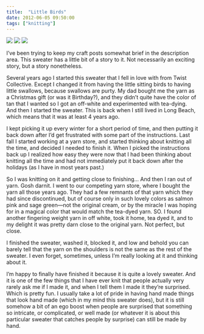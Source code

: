 ```yaml
---
title:  "Little Birds"
date: 2012-06-05 09:50:00
tags: ["knitting"]
---
```


<img src="/uploads/2012/06/sweater01.jpg">
<img src="/uploads/2012/06/sweater02.jpg">
<img src="/uploads/2012/06/sweater03.jpg">


I’ve been trying to keep my craft posts somewhat brief in the description area. This sweater has a little bit of a story to it. Not necessarily an exciting story, but a story nonetheless.

Several years ago I started this sweater that I fell in love with from Twist Collective. Except I changed it from having the little sitting birds to having little swallows, because swallows are purty. My dad bought me the yarn as a Christmas gift (or was it Birthday?), and they didn’t quite have the color of tan that I wanted so I got an off-white and experimented with tea-dying. And then I started the sweater. This is back when I still lived in Long Beach, which means that it was at least 4 years ago.

I kept picking it up every winter for a short period of time, and then putting it back down after I’d get frustrated with some part of the instructions. Last fall I started working at a yarn store, and started thinking about knitting all the time, and decided I needed to finish it. When I picked the instructions back up I realized how easy they were now that I had been thinking about knitting all the time and had not immediately put it back down after the holidays (as I have in most years past.)

So I was knitting on it and getting close to finishing… And then I ran out of yarn. Gosh darnit. I went to our competing yarn store, where I bought the yarn all those years ago. They had a few remnants of that yarn which they had since discontinued, but of course only in such lovely colors as salmon pink and sage green—not the original cream, or by the miracle I was hoping for in a magical color that would match the tea-dyed yarn. SO. I found another fingering weight yarn in off white, took it home, tea dyed it, and to my delight it was pretty darn close to the original yarn. Not perfect, but close.

I finished the sweater, washed it, blocked it, and low and behold you can barely tell that the yarn on the shoulders is not the same as the rest of the sweater. I even forget, sometimes, unless I’m really looking at it and thinking about it.

I’m happy to finally have finished it because it is quite a lovely sweater. And it is one of the few things that I have ever knit that people actually very rarely ask me if I made it, and when I tell them I made it they’re surprised. Which is pretty fun. I usually take a lot of pride in having hand made things that look hand made (which in my mind this sweater does), but it is still somehow a bit of an ego boost when people are surprised that something so intricate, or complicated, or well made (or whatever it is about this particular sweater that catches people by surprise) can still be made by hand.
